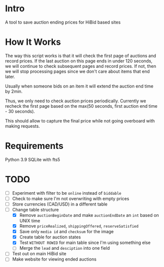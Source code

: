 # Intro
A tool to save auction ending prices for HiBid based sites

# How It Works
The way this script works is that it will check the first page of auctions and record prices.
If the last auction on this page ends in under 120 seconds, we will continue to check subsequent pages and record prices.
If not, then we will stop processing pages since we don't care about items that end later.

Usually when someone bids on an item it will extend the auction end time by 2min.

Thus, we only need to check auction prices periodically. Currently we recheck the first page based on the max(50 seconds, first auction end time - 30 seconds).

This should allow to capture the final price while not going overboard with making requests.


# Requirements
Python 3.9
SQLite with fts5

# TODO
- [ ] Experiment with filter to be `online` instead of `biddable`
- [ ] Check to make sure I'm not overwriting with empty prices
- [ ] Store currencies (CAD/USD) in a different table
- [ ] Change table structure
  - [x] Remove `auctionBeginDate` and make `auctionEndDate` an `int` based on UNIX time
  - [x] Remove `priceRealized`, `shippingOffered`, `reserveSatisfied`
  - [x] Save only `media id` and `checksum` for the image
  - [x] Create table for auction states
  - [x] Test `WITHOUT ROWID` for main table since I'm using something else
  - [ ] Merge the `lead` and `desciption` into one field
- [ ] Test out on main HiBid site
- [ ] Make website for viewing ended auctions
